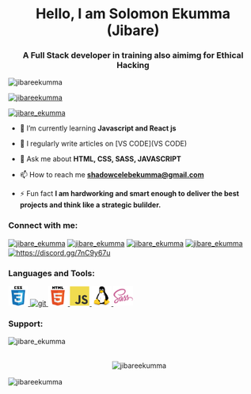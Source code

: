 <h1 align="center">Hello, I am Solomon Ekumma (Jibare)</h1>
<h3 align="center">A Full Stack developer in training also aimimg for Ethical Hacking</h3>

<p align="left"> <img src="https://komarev.com/ghpvc/?username=jibareekumma&label=Profile%20views&color=0e75b6&style=flat" alt="jibareekumma" /> </p>

<p align="left"> <a href="https://github.com/ryo-ma/github-profile-trophy"><img src="https://github-profile-trophy.vercel.app/?username=jibareekumma" alt="jibareekumma" /></a> </p>

<p align="left"> <a href="https://twitter.com/jibare_ekumma" target="blank"><img src="https://img.shields.io/twitter/follow/jibare_ekumma?logo=twitter&style=for-the-badge" alt="jibare_ekumma" /></a> </p>

- 🌱 I’m currently learning **Javascript and React js**

- 📝 I regularly write articles on [VS CODE](VS CODE)

- 💬 Ask me about **HTML, CSS, SASS, JAVASCRIPT**

- 📫 How to reach me **shadowcelebekumma@gmail.com**

- ⚡ Fun fact **I am hardworking and smart enough to deliver the best projects and think like a strategic bulilder.**

<h3 align="left">Connect with me:</h3>
<p align="left">
<a href="https://codepen.io/jibare_ekumma" target="blank"><img align="center" src="https://raw.githubusercontent.com/rahuldkjain/github-profile-readme-generator/master/src/images/icons/Social/codepen.svg" alt="jibare_ekumma" height="30" width="40" /></a>
<a href="https://dev.to/jibare_ekumma" target="blank"><img align="center" src="https://raw.githubusercontent.com/rahuldkjain/github-profile-readme-generator/master/src/images/icons/Social/devto.svg" alt="jibare_ekumma" height="30" width="40" /></a>
<a href="https://twitter.com/jibare_ekumma" target="blank"><img align="center" src="https://raw.githubusercontent.com/rahuldkjain/github-profile-readme-generator/master/src/images/icons/Social/twitter.svg" alt="jibare_ekumma" height="30" width="40" /></a>
<a href="https://stackoverflow.com/users/jibare_ekumma" target="blank"><img align="center" src="https://raw.githubusercontent.com/rahuldkjain/github-profile-readme-generator/master/src/images/icons/Social/stack-overflow.svg" alt="jibare_ekumma" height="30" width="40" /></a>
<a href="https://discord.gg/https://discord.gg/7nC9y67u" target="blank"><img align="center" src="https://raw.githubusercontent.com/rahuldkjain/github-profile-readme-generator/master/src/images/icons/Social/discord.svg" alt="https://discord.gg/7nC9y67u" height="30" width="40" /></a>
</p>

<h3 align="left">Languages and Tools:</h3>
<p align="left"> <a href="https://www.w3schools.com/css/" target="_blank" rel="noreferrer"> <img src="https://raw.githubusercontent.com/devicons/devicon/master/icons/css3/css3-original-wordmark.svg" alt="css3" width="40" height="40"/> </a> <a href="https://git-scm.com/" target="_blank" rel="noreferrer"> <img src="https://www.vectorlogo.zone/logos/git-scm/git-scm-icon.svg" alt="git" width="40" height="40"/> </a> <a href="https://www.w3.org/html/" target="_blank" rel="noreferrer"> <img src="https://raw.githubusercontent.com/devicons/devicon/master/icons/html5/html5-original-wordmark.svg" alt="html5" width="40" height="40"/> </a> <a href="https://developer.mozilla.org/en-US/docs/Web/JavaScript" target="_blank" rel="noreferrer"> <img src="https://raw.githubusercontent.com/devicons/devicon/master/icons/javascript/javascript-original.svg" alt="javascript" width="40" height="40"/> </a> <a href="https://www.linux.org/" target="_blank" rel="noreferrer"> <img src="https://raw.githubusercontent.com/devicons/devicon/master/icons/linux/linux-original.svg" alt="linux" width="40" height="40"/> </a> <a href="https://sass-lang.com" target="_blank" rel="noreferrer"> <img src="https://raw.githubusercontent.com/devicons/devicon/master/icons/sass/sass-original.svg" alt="sass" width="40" height="40"/> </a> </p>

<h3 align="left">Support:</h3>
<p><a href="https://www.buymeacoffee.com/jibare_ekumma"> <img align="left" src="https://cdn.buymeacoffee.com/buttons/v2/default-yellow.png" height="50" width="210" alt="jibare_ekumma" /></a></p><br><br>

<p><img align="center" src="https://github-readme-stats.vercel.app/api/top-langs?username=jibareekumma&show_icons=true&locale=en&layout=compact" alt="jibareekumma" /></p>

<p><img align="center" src="https://github-readme-streak-stats.herokuapp.com/?user=jibareekumma&" alt="jibareekumma" /></p>

